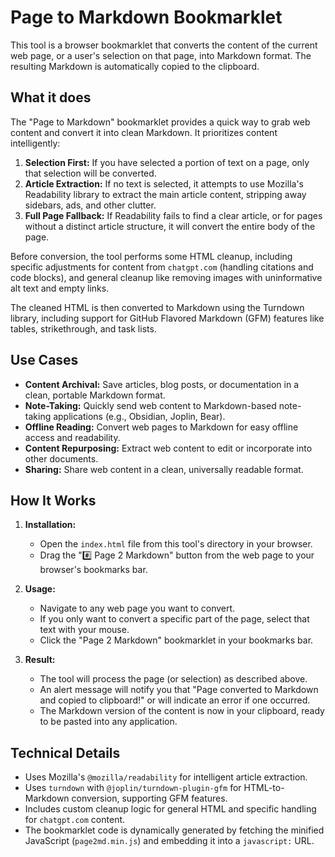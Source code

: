 # Page to Markdown Bookmarklet

This tool is a browser bookmarklet that converts the content of the current web page, or a user's selection on that page, into Markdown format. The resulting Markdown is automatically copied to the clipboard.

## What it does

The "Page to Markdown" bookmarklet provides a quick way to grab web content and convert it into clean Markdown. It prioritizes content intelligently:

1.  **Selection First:** If you have selected a portion of text on a page, only that selection will be converted.
2.  **Article Extraction:** If no text is selected, it attempts to use Mozilla's Readability library to extract the main article content, stripping away sidebars, ads, and other clutter.
3.  **Full Page Fallback:** If Readability fails to find a clear article, or for pages without a distinct article structure, it will convert the entire body of the page.

Before conversion, the tool performs some HTML cleanup, including specific adjustments for content from `chatgpt.com` (handling citations and code blocks), and general cleanup like removing images with uninformative alt text and empty links.

The cleaned HTML is then converted to Markdown using the Turndown library, including support for GitHub Flavored Markdown (GFM) features like tables, strikethrough, and task lists.

## Use Cases

- **Content Archival:** Save articles, blog posts, or documentation in a clean, portable Markdown format.
- **Note-Taking:** Quickly send web content to Markdown-based note-taking applications (e.g., Obsidian, Joplin, Bear).
- **Offline Reading:** Convert web pages to Markdown for easy offline access and readability.
- **Content Repurposing:** Extract web content to edit or incorporate into other documents.
- **Sharing:** Share web content in a clean, universally readable format.

## How It Works

1.  **Installation:**

    - Open the `index.html` file from this tool's directory in your browser.
    - Drag the "#️⃣ Page 2 Markdown" button from the web page to your browser's bookmarks bar.

2.  **Usage:**

    - Navigate to any web page you want to convert.
    - If you only want to convert a specific part of the page, select that text with your mouse.
    - Click the "Page 2 Markdown" bookmarklet in your bookmarks bar.

3.  **Result:**
    - The tool will process the page (or selection) as described above.
    - An alert message will notify you that "Page converted to Markdown and copied to clipboard!" or will indicate an error if one occurred.
    - The Markdown version of the content is now in your clipboard, ready to be pasted into any application.

## Technical Details

- Uses Mozilla's `@mozilla/readability` for intelligent article extraction.
- Uses `turndown` with `@joplin/turndown-plugin-gfm` for HTML-to-Markdown conversion, supporting GFM features.
- Includes custom cleanup logic for general HTML and specific handling for `chatgpt.com` content.
- The bookmarklet code is dynamically generated by fetching the minified JavaScript (`page2md.min.js`) and embedding it into a `javascript:` URL.
